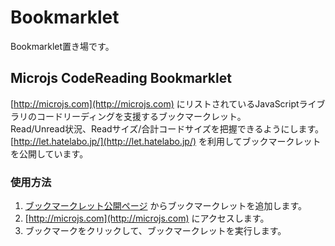 # Bookmarklet  

Bookmarklet置き場です。

## Microjs CodeReading Bookmarklet
[http://microjs.com](http://microjs.com) にリストされているJavaScriptライブラリのコードリーディングを支援するブックマークレット。  
Read/Unread状況、Readサイズ/合計コードサイズを把握できるようにします。  
[http://let.hatelabo.jp/](http://let.hatelabo.jp/) を利用してブックマークレットを公開しています。

### 使用方法
1. [ブックマークレット公開ページ](http://let.hatelabo.jp/shoito/let/gYC-xZiazbHnRw) からブックマークレットを追加します。
1. [http://microjs.com](http://microjs.com) にアクセスします。  
1. ブックマークをクリックして、ブックマークレットを実行します。
